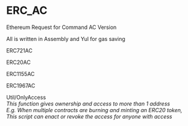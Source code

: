 # ERC_AC

Ethereum Request for Command AC Version

All is written in Assembly and Yul for gas saving

ERC721AC

ERC20AC

ERC1155AC

ERC1967AC

Util/OnlyAccess<br>
<i>This function gives ownership and access to more than 1 address<br>
E.g. When multiple contracts are burning and minting an ERC20 token,<br>
This script can enact or revoke the access for anyone with access</i>

